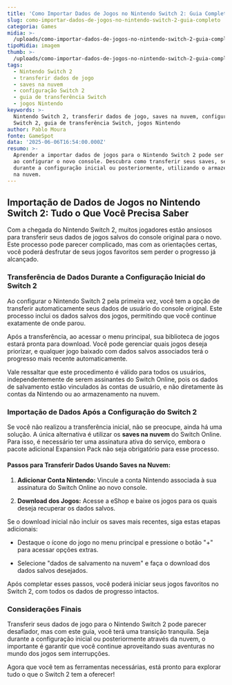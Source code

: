 ```yaml
---
title: 'Como Importar Dados de Jogos no Nintendo Switch 2: Guia Completo'
slug: como-importar-dados-de-jogos-no-nintendo-switch-2-guia-completo
categoria: Games
midia: >-
  /uploads/como-importar-dados-de-jogos-no-nintendo-switch-2-guia-completo-thumb.jpg
tipoMidia: imagem
thumb: >-
  /uploads/como-importar-dados-de-jogos-no-nintendo-switch-2-guia-completo-thumb.jpg
tags:
  - Nintendo Switch 2
  - transferir dados de jogo
  - saves na nuvem
  - configuração Switch 2
  - guia de transferência Switch
  - jogos Nintendo
keywords: >-
  Nintendo Switch 2, transferir dados de jogo, saves na nuvem, configuração
  Switch 2, guia de transferência Switch, jogos Nintendo
author: Pablo Moura
fonte: GameSpot
data: '2025-06-06T16:54:00.000Z'
resumo: >-
  Aprender a importar dados de jogos para o Nintendo Switch 2 pode ser essencial
  ao configurar o novo console. Descubra como transferir seus saves, seja
  durante a configuração inicial ou posteriormente, utilizando o armazenamento
  na nuvem.
---
```


## Importação de Dados de Jogos no Nintendo Switch 2: Tudo o Que Você Precisa Saber

Com a chegada do Nintendo Switch 2, muitos jogadores estão ansiosos para transferir seus dados de jogos salvos do console original para o novo. Este processo pode parecer complicado, mas com as orientações certas, você poderá desfrutar de seus jogos favoritos sem perder o progresso já alcançado.

### Transferência de Dados Durante a Configuração Inicial do Switch 2

Ao configurar o Nintendo Switch 2 pela primeira vez, você tem a opção de transferir automaticamente seus dados de usuário do console original. Este processo inclui os dados salvos dos jogos, permitindo que você continue exatamente de onde parou. 

Após a transferência, ao acessar o menu principal, sua biblioteca de jogos estará pronta para download. Você pode gerenciar quais jogos deseja priorizar, e qualquer jogo baixado com dados salvos associados terá o progresso mais recente automaticamente.

Vale ressaltar que este procedimento é válido para todos os usuários, independentemente de serem assinantes do Switch Online, pois os dados de salvamento estão vinculados às contas de usuário, e não diretamente às contas da Nintendo ou ao armazenamento na nuvem.

### Importação de Dados Após a Configuração do Switch 2

Se você não realizou a transferência inicial, não se preocupe, ainda há uma solução. A única alternativa é utilizar os **saves na nuvem** do Switch Online. Para isso, é necessário ter uma assinatura ativa do serviço, embora o pacote adicional Expansion Pack não seja obrigatório para esse processo.

#### Passos para Transferir Dados Usando Saves na Nuvem:

1. **Adicionar Conta Nintendo:** Vincule a conta Nintendo associada à sua assinatura do Switch Online ao novo console.

2. **Download dos Jogos:** Acesse a eShop e baixe os jogos para os quais deseja recuperar os dados salvos.

Se o download inicial não incluir os saves mais recentes, siga estas etapas adicionais:

- Destaque o ícone do jogo no menu principal e pressione o botão "+" para acessar opções extras.

- Selecione "dados de salvamento na nuvem" e faça o download dos dados salvos desejados.

Após completar esses passos, você poderá iniciar seus jogos favoritos no Switch 2, com todos os dados de progresso intactos.

### Considerações Finais

Transferir seus dados de jogo para o Nintendo Switch 2 pode parecer desafiador, mas com este guia, você terá uma transição tranquila. Seja durante a configuração inicial ou posteriormente através da nuvem, o importante é garantir que você continue aproveitando suas aventuras no mundo dos jogos sem interrupções. 

Agora que você tem as ferramentas necessárias, está pronto para explorar tudo o que o Switch 2 tem a oferecer!

